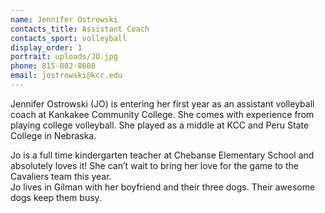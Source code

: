 ```yaml
---
name: Jennifer Ostrowski
contacts_title: Assistant Coach
contacts_sport: volleyball
display_order: 1
portrait: uploads/JO.jpg
phone: 815-802-8608
email: jostrowski@kcc.edu
---
```


Jennifer Ostrowski (JO) is entering her first year as an assistant volleyball coach at Kankakee Community College. She comes with experience from playing college volleyball. She played as a middle at KCC and Peru State College in Nebraska.

Jo is a full time kindergarten teacher at Chebanse Elementary School and absolutely loves it\! She can’t wait to bring her love for the game to the Cavaliers team this year.<br>Jo lives in Gilman with her boyfriend and their three dogs. Their awesome dogs keep them busy.
